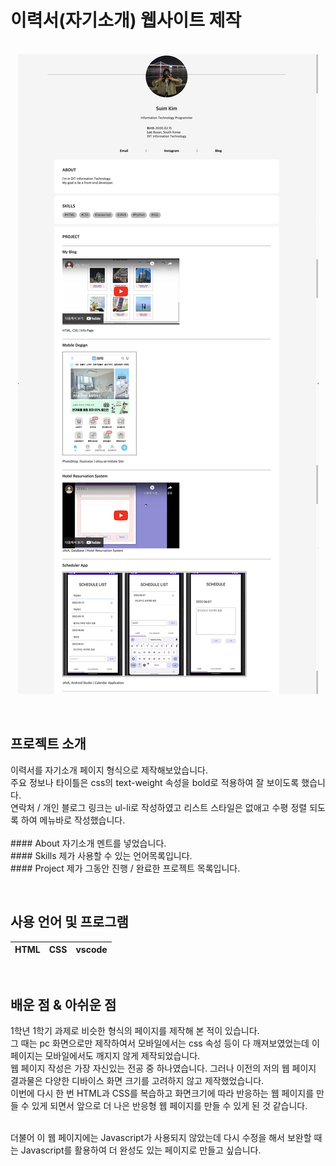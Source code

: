 # 이력서(자기소개) 웹사이트 제작

<p align="center">
  <br>
  <img src="./img/preview.jpg">
  <br>
</p>

<br>

## 프로젝트 소개

<p align="justify">
  이력서를 자기소개 페이지 형식으로 제작해보았습니다.<br>
  주요 정보나 타이틀은 css의 text-weight 속성을 bold로 적용하여 잘 보이도록 했습니다.<br>
  연락처 / 개인 블로그 링크는 ul-li로 작성하였고 리스트 스타일은 없애고 수평 정렬 되도록 하여 메뉴바로 작성했습니다.<br>
  <br>
  #### About 자기소개 멘트를 넣었습니다.<br>
  #### Skills 제가 사용할 수 있는 언어목록입니다.<br>
  #### Project 제가 그동안 진행 / 완료한 프로젝트 목록입니다.
</p>

<br>

## 사용 언어 및 프로그램

|    HTML    |     CSS    |   vscode   | 
| :--------: | :--------: | :--------: | 

<br>

## 배운 점 & 아쉬운 점
  1학년 1학기 과제로 비슷한 형식의 페이지를 제작해 본 적이 있습니다.<br>
  그 때는 pc 화면으로만 제작하여서 모바일에서는 css 속성 등이 다 깨져보였었는데 이 페이지는 모바일에서도 깨지지 않게 제작되었습니다.<br>
  웹 페이지 작성은 가장 자신있는 전공 중 하나였습니다. 그러나 이전의 저의 웹 페이지 결과물은 다양한 디바이스 화면 크기를 고려하지 않고 제작했었습니다.<br>
  이번에 다시 한 번 HTML과 CSS를 복습하고 화면크기에 따라 반응하는 웹 페이지를 만들 수 있게 되면서 앞으로 더 나은 반응형 웹 페이지를 만들 수 있게 된 것 같습니다.<br>
  
  <br>
  더불어 이 웹 페이지에는 Javascript가 사용되지 않았는데 다시 수정을 해서 보완할 때는 Javascript를 활용하여 더 완성도 있는 페이지로 만들고 싶습니다.
<p align="justify">

</p>
